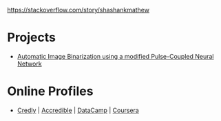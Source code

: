 https://stackoverflow.com/story/shashankmathew
# Projects
- [Automatic Image Binarization using a modified Pulse-Coupled Neural Network](https://github.com/ShashankVM/pcnn-algorithm-demo)

# Online Profiles
- [Credly](https://www.credly.com/users/shashank-v-m/) | [Accredible](https://v2.credential.net/profile/shashankvm133/wallet) | [DataCamp](https://www.datacamp.com/profile/shashankmathew) | [Coursera](https://www.coursera.org/user/9b0953303b5aa52680f26d29abc32ac1) 

